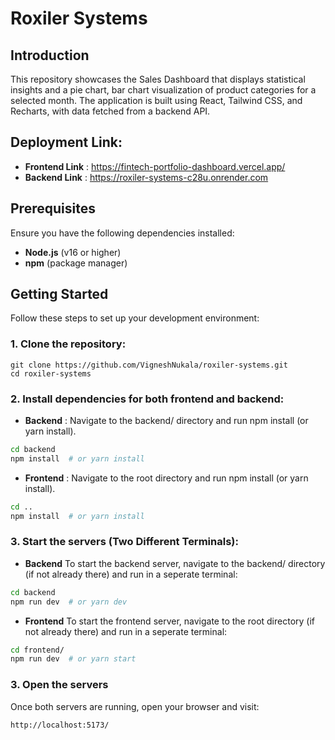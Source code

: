 # **Roxiler Systems** 

## **Introduction**  
This repository showcases the Sales Dashboard that displays statistical insights and a pie chart, bar chart visualization of product categories for a selected month. The application is built using React, Tailwind CSS, and Recharts, with data fetched from a backend API.

## **Deployment Link:**
- **Frontend Link** : https://fintech-portfolio-dashboard.vercel.app/
- **Backend Link** : https://roxiler-systems-c28u.onrender.com

## **Prerequisites**

Ensure you have the following dependencies installed:

- **Node.js** (v16 or higher)
- **npm** (package manager)

## **Getting Started**  

Follow these steps to set up your development environment:

### **1. Clone the repository:**  

```
git clone https://github.com/VigneshNukala/roxiler-systems.git
cd roxiler-systems
```

### **2. Install dependencies for both frontend and backend:**

- **Backend** : Navigate to the backend/ directory and run npm install (or yarn install).
```bash
cd backend
npm install  # or yarn install
```

- **Frontend** : Navigate to the root directory and run npm install (or yarn install).
```bash
cd ..
npm install  # or yarn install
```

### **3. Start the servers (Two Different Terminals):**
- **Backend**
To start the backend server, navigate to the backend/ directory (if not already there) and run in a seperate terminal:
```bash
cd backend
npm run dev  # or yarn dev
```
- **Frontend**
To start the frontend server, navigate to the root directory (if not already there) and run in a seperate terminal:
```bash
cd frontend/
npm run dev  # or yarn start
```

### **3. Open the servers**
Once both servers are running, open your browser and visit:
```
http://localhost:5173/
```



